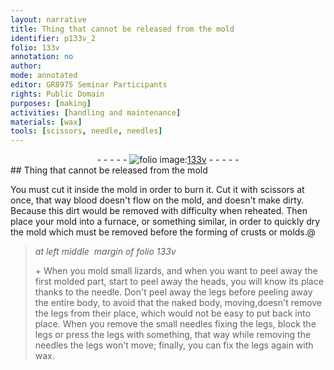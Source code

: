 ```yaml
---
layout: narrative
title: Thing that cannot be released from the mold
identifier: p133v_2
folio: 133v
annotation: no
author:
mode: annotated
editor: GR8975 Seminar Participants
rights: Public Domain
purposes: [making]
activities: [handling and maintenance]
materials: [wax]
tools: [scissors, needle, needles]
---
```


 <div class="folio" align="center">- - - - - <a href="http://gallica.bnf.fr/ark:/12148/btv1b10500001g/f272.image" target="_blank"><img src="https://cu-mkp.github.io/GR8975-edition/assets/photo-icon.png" alt="folio image: " style="display:inline-block; margin-bottom:-3px;"/>133v</a> - - - - - </div> 
## Thing that cannot be released from the mold

  <span class="activity"></span> 
 You must cut it inside the mold in order to burn it. Cut it with <span class="tool">scissors</span> at once, that way blood doesn't flow on the mold, and doesn't make dirty. Because this dirt would be removed with difficulty when reheated. Then place your mold into a furnace, or something similar, in order to quickly dry the mold which must be removed before the forming of crusts or molds.@ 
 
> *at left middle  margin of folio 133v*
> 
>  \+ When you mold small <span class="animal">lizards</span>, and when you want to peel away the first molded part, start to peel away the heads, you will know its place thanks to the <span class="tool">needle</span>. Don't peel away the legs before peeling away the entire body, to avoid that the naked body, moving,doesn't remove the legs from their place, which would not be easy to put back into place. When you remove the small <span class="tool">needles</span> fixing the legs, block the legs or press the legs with something, that way while removing the <span class="tool">needles</span> the legs won't move; finally, you can fix the legs again with <span class="material">wax</span>.
 